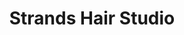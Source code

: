 ---
title: "Strands Hair Studio"
url: /university-heights/strands-hair-studio/
shop: hairdresser
---